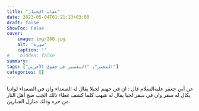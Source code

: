 ```yaml
---
title: "عقاب الجبار"
date: 2023-05-04T01:21:13+03:00
draft: false
ShowToc: False
cover:
    image: img/280.jpg
    alt: 'صورة'
    caption: ''
#    hidden: false
summary: 
tags: ["التجبر", "التقصير في حقوق الآخرين"]
categories: []
---
```


عن أبي جعفر عليه‌السلام قال : ان في جهنم لجبلا يقال له الصعداء وان في
الصعداء لواديا يكال له سقر وان في سقر لجبا يقال له هبهب كلما كشف
غطاء ذلك الجب ضج أهل النار من حره وذلك منازل الجبارين.
